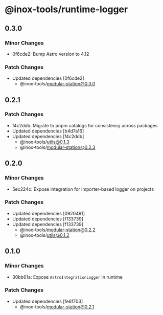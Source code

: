 # @inox-tools/runtime-logger

## 0.3.0

### Minor Changes

- 0f6cde2: Bump Astro version to 4.12

### Patch Changes

- Updated dependencies [0f6cde2]
  - @inox-tools/modular-station@0.3.0

## 0.2.1

### Patch Changes

- f4c2ddb: Migrate to pnpm catalogs for consistency across packages
- Updated dependencies [b4d7a16]
- Updated dependencies [f4c2ddb]
  - @inox-tools/utils@0.1.3
  - @inox-tools/modular-station@0.2.3

## 0.2.0

### Minor Changes

- 5ec224c: Expose integration for importer-based logger on projects

### Patch Changes

- Updated dependencies [0920491]
- Updated dependencies [f133739]
- Updated dependencies [f133739]
  - @inox-tools/modular-station@0.2.2
  - @inox-tools/utils@0.1.2

## 0.1.0

### Minor Changes

- 30bb61a: Expose `AstroIntegrationLogger` in runtime

### Patch Changes

- Updated dependencies [fe6f703]
  - @inox-tools/modular-station@0.2.1
